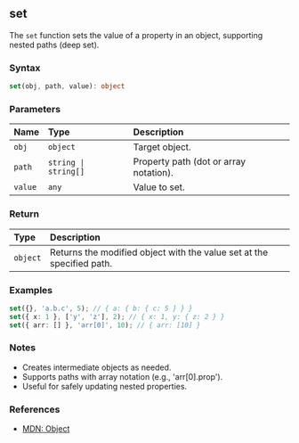 ## set

The `set` function sets the value of a property in an object, supporting nested paths (deep set).

### Syntax

```typescript
set(obj, path, value): object
```

### Parameters

| Name    | Type                | Description                              |
| :------ | :------------------ | :--------------------------------------- |
| `obj`   | `object`            | Target object.                           |
| `path`  | `string \| string[]`   | Property path (dot or array notation).   |
| `value` | `any`               | Value to set.                            |

### Return

| Type     | Description                                               |
| :------- | :-------------------------------------------------------- |
| `object` | Returns the modified object with the value set at the specified path. |

### Examples

```typescript
set({}, 'a.b.c', 5); // { a: { b: { c: 5 } } }
set({ x: 1 }, ['y', 'z'], 2); // { x: 1, y: { z: 2 } }
set({ arr: [] }, 'arr[0]', 10); // { arr: [10] }
```

### Notes

- Creates intermediate objects as needed.
- Supports paths with array notation (e.g., 'arr[0].prop').
- Useful for safely updating nested properties.

### References
- [MDN: Object](https://developer.mozilla.org/en-US/docs/Web/JavaScript/Reference/Global_Objects/Object)
